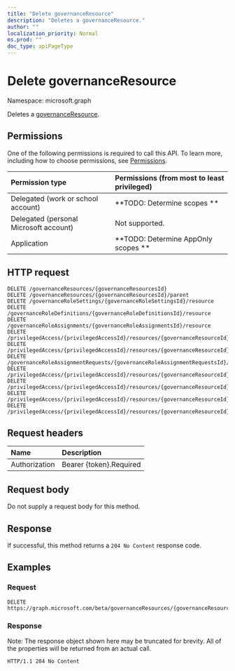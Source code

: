 ```yaml
---
title: "Delete governanceResource"
description: "Deletes a governanceResource."
author: ""
localization_priority: Normal
ms.prod: ""
doc_type: apiPageType
---
```


# Delete governanceResource

Namespace: microsoft.graph

Deletes a [governanceResource](../resources/governanceresource.md).

## Permissions
One of the following permissions is required to call this API. To learn more, including how to choose permissions, see [Permissions](/concepts/permissions-reference.md).

|Permission type|Permissions (from most to least privileged)|
|:---|:---|
|Delegated (work or school account)|**TODO: Determine scopes **|
|Delegated (personal Microsoft account)|Not supported.|
|Application|**TODO: Determine AppOnly scopes **|

## HTTP request
<!-- {
  "blockType": "ignored"
}
-->
``` http
DELETE /governanceResources/{governanceResourcesId}
DELETE /governanceResources/{governanceResourcesId}/parent
DELETE /governanceRoleSettings/{governanceRoleSettingsId}/resource
DELETE /governanceRoleDefinitions/{governanceRoleDefinitionsId}/resource
DELETE /governanceRoleAssignments/{governanceRoleAssignmentsId}/resource
DELETE /privilegedAccess/{privilegedAccessId}/resources/{governanceResourceId}
DELETE /privilegedAccess/{privilegedAccessId}/resources/{governanceResourceId}/parent
DELETE /governanceRoleAssignmentRequests/{governanceRoleAssignmentRequestsId}/resource
DELETE /privilegedAccess/{privilegedAccessId}/resources/{governanceResourceId}/roleDefinitions/{governanceRoleDefinitionId}/resource
DELETE /privilegedAccess/{privilegedAccessId}/resources/{governanceResourceId}/roleAssignments/{governanceRoleAssignmentId}/resource
DELETE /privilegedAccess/{privilegedAccessId}/resources/{governanceResourceId}/roleDefinitions/{governanceRoleDefinitionId}/roleSetting/resource
DELETE /privilegedAccess/{privilegedAccessId}/resources/{governanceResourceId}/roleAssignmentRequests/{governanceRoleAssignmentRequestId}/resource
```

## Request headers
|Name|Description|
|:---|:---|
|Authorization|Bearer {token}.Required|

## Request body
Do not supply a request body for this method.

## Response
If successful, this method returns a `204 No Content` response code.

## Examples

### Request
<!-- {
  "blockType": "request",
  "name": "delete_governanceresource"
}
-->
``` http
DELETE https://graph.microsoft.com/beta/governanceResources/{governanceResourcesId}
```

### Response
Note: The response object shown here may be truncated for brevity. All of the properties will be returned from an actual call.
<!-- {
  "blockType": "response",
  "truncated": true
}
-->
``` http
HTTP/1.1 204 No Content
```


